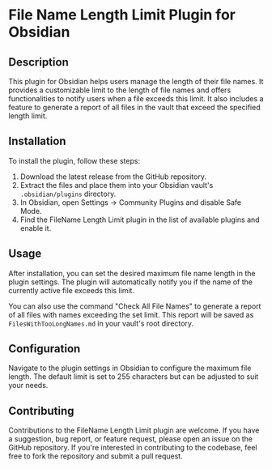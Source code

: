 # File Name Length Limit Plugin for Obsidian

## Description
This plugin for Obsidian helps users manage the length of their file names. It provides a customizable limit to the length of file names and offers functionalities to notify users when a file exceeds this limit. It also includes a feature to generate a report of all files in the vault that exceed the specified length limit.

## Installation
To install the plugin, follow these steps:
1. Download the latest release from the GitHub repository.
2. Extract the files and place them into your Obsidian vault's `.obsidian/plugins` directory.
3. In Obsidian, open Settings → Community Plugins and disable Safe Mode.
4. Find the FileName Length Limit plugin in the list of available plugins and enable it.

## Usage
After installation, you can set the desired maximum file name length in the plugin settings. The plugin will automatically notify you if the name of the currently active file exceeds this limit. 

You can also use the command "Check All File Names" to generate a report of all files with names exceeding the set limit. This report will be saved as `FilesWithTooLongNames.md` in your vault's root directory.

## Configuration
Navigate to the plugin settings in Obsidian to configure the maximum file length. The default limit is set to 255 characters but can be adjusted to suit your needs.

## Contributing
Contributions to the FileName Length Limit plugin are welcome. If you have a suggestion, bug report, or feature request, please open an issue on the GitHub repository. If you're interested in contributing to the codebase, feel free to fork the repository and submit a pull request.
